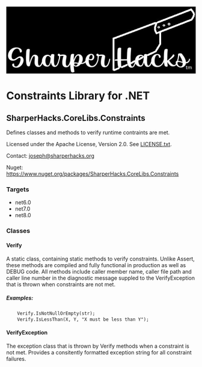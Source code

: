 ﻿![SharperHacks logo](SHLLC-Logo.jpg)
# Constraints Library for .NET
## SharperHacks.CoreLibs.Constraints

Defines classes and methods to verify runtime contraints are met.

Licensed under the Apache License, Version 2.0. See [LICENSE.txt](LICENSE.txt).

Contact: joseph@sharperhacks.org

Nuget: https://www.nuget.org/packages/SharperHacks.CoreLibs.Constraints

### Targets
- net6.0
- net7.0
- net8.0

### Classes

#### Verify
A static class, containing static methods to verify constraints. Unlike Assert,
these methods are compiled and fully functional in production as well as DEBUG
code. All methods include caller member name, caller file path and caller line
number in the diagnostic message suppled to the VerifyException that is thrown when
constraints are not met.

##### Examples:
```
    Verify.IsNotNullOrEmpty(str);
    Verify.IsLessThan(X, Y, "X must be less than Y");
```

#### VerifyException
The exception class that is thrown by Verify methods when a constraint is not met.
Provides a consitently formatted exception string for all constraint failures.

